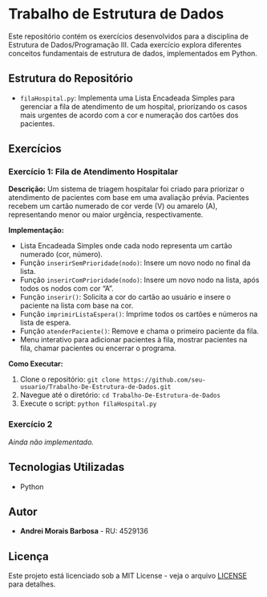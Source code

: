 # Trabalho de Estrutura de Dados

Este repositório contém os exercícios desenvolvidos para a disciplina de Estrutura de Dados/Programação III. Cada exercício explora diferentes conceitos fundamentais de estrutura de dados, implementados em Python.

## Estrutura do Repositório

- `filaHospital.py`: Implementa uma Lista Encadeada Simples para gerenciar a fila de atendimento de um hospital, priorizando os casos mais urgentes de acordo com a cor e numeração dos cartões dos pacientes.

## Exercícios

### Exercício 1: Fila de Atendimento Hospitalar

**Descrição:** Um sistema de triagem hospitalar foi criado para priorizar o atendimento de pacientes com base em uma avaliação prévia. Pacientes recebem um cartão numerado de cor verde (V) ou amarelo (A), representando menor ou maior urgência, respectivamente.

**Implementação:**
- Lista Encadeada Simples onde cada nodo representa um cartão numerado (cor, número).
- Função `inserirSemPrioridade(nodo)`: Insere um novo nodo no final da lista.
- Função `inserirComPrioridade(nodo)`: Insere um novo nodo na lista, após todos os nodos com cor “A”.
- Função `inserir()`: Solicita a cor do cartão ao usuário e insere o paciente na lista com base na cor.
- Função `imprimirListaEspera()`: Imprime todos os cartões e números na lista de espera.
- Função `atenderPaciente()`: Remove e chama o primeiro paciente da fila.
- Menu interativo para adicionar pacientes à fila, mostrar pacientes na fila, chamar pacientes ou encerrar o programa.

**Como Executar:**
1. Clone o repositório: `git clone https://github.com/seu-usuario/Trabalho-De-Estrutura-de-Dados.git`
2. Navegue até o diretório: `cd Trabalho-De-Estrutura-de-Dados`
3. Execute o script: `python filaHospital.py`

### Exercício 2

*Ainda não implementado.*

## Tecnologias Utilizadas

- Python

## Autor

- **Andrei Morais Barbosa** - RU: 4529136

## Licença

Este projeto está licenciado sob a MIT License - veja o arquivo [LICENSE](LICENSE) para detalhes.
